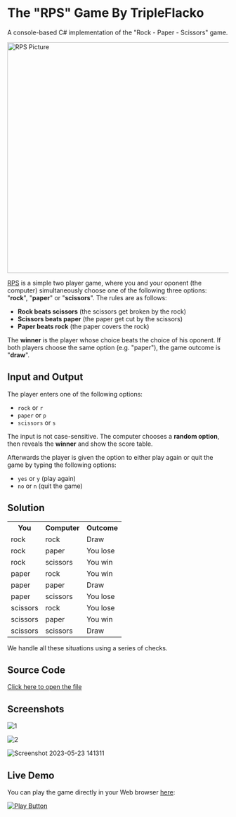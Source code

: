 # The "RPS" Game By TripleFlacko

A console-based C# implementation of the "Rock - Paper - Scissors" game.

<img alt="RPS Picture" width="525px" src="https://media.istockphoto.com/id/1395632555/vector/colorful-hand-icon-set.jpg?s=612x612&w=0&k=20&c=g6r4Oms6euKipRCjlwLx-8MPs1pajjnP4_aK0r6HEeo=">

<a href="https://github.com/TripleFlacko/RPS-GameByTripleFlacko/blob/main/RPS%20Game/RPS-Game.cs">RPS</a> is a simple two player game, where you and your oponent (the computer) simultaneously choose one of the following three options: "**rock**", "**paper**" or "**scissors**". The rules are as follows:
* **Rock beats scissors** (the scissors get broken by the rock)
* **Scissors beats paper** (the paper get cut by the scissors)
* **Paper beats rock** (the paper covers the rock)

The **winner** is the player whose choice beats the choice of his oponent. If both players choose the same option (e.g. "paper"), the game outcome is "**draw**".

## Input and Output

The player enters one of the following options:

* `rock` or `r`
* `paper` or `p`
* `scissors` or `s`

The input is not case-sensitive. The computer chooses a **random option**, then reveals the **winner** and show the score table.

Afterwards the player is given the option to either play again or quit the game by typing the following options:

* `yes` or `y` (play again)
* `no` or `n` (quit the game)

## Solution

<table>
  <tr>
    <th>You</th>
    <th>Computer</th>
    <th>Outcome</th>
  </tr>
  <tr>
    <td>rock</td>
    <td>rock</td>
    <td>Draw</td>
  </tr>
  <tr>
    <td>rock</td>
    <td>paper</td>
    <td>You lose</td>
  </tr>
    <tr>
    <td>rock</td>
    <td>scissors</td>
    <td>You win</td>
  </tr>
    <tr>
    <td>paper</td>
    <td>rock</td>
    <td>You win</td>
  </tr>
    <tr>
    <td>paper</td>
    <td>paper</td>
    <td>Draw</td>
  </tr>
    <tr>
    <td>paper</td>
    <td>scissors</td>
    <td>You lose</td>
  </tr>
    <tr>
    <td>scissors</td>
    <td>rock</td>
    <td>You lose</td>
  </tr>
    <tr>
    <td>scissors</td>
    <td>paper</td>
    <td>You win</td>
  </tr>
    <tr>
    <td>scissors</td>
    <td>scissors</td>
    <td>Draw</td>
  </tr>
</table>

We handle all these situations using a series of checks.

## Source Code

[Click here to open the file](RPS-Game.cs)

## Screenshots


![1](https://github.com/TripleFlacko/RPS-GameByTripleFlacko/assets/119543923/5ba1c2c8-8ec2-4acb-9065-8da306776584)



![2](https://github.com/TripleFlacko/RPS-GameByTripleFlacko/assets/119543923/25bf2a4f-0085-4131-a8ec-8e1b95c9b981)



![Screenshot 2023-05-23 141311](https://github.com/TripleFlacko/RPS-GameByTripleFlacko/assets/119543923/ad01152a-7b00-4e7a-93cd-00d20a2af8f1)



## Live Demo

You can play the game directly in your Web browser <a href="https://replit.com/@TripleFlacko/RPS-Game-By-TripleFlacko#Main.cs">here</a>:

[<img alt="Play Button" src="https://github.com/TripleFlacko/RPS-GameByTripleFlacko/assets/119543923/25527a14-a90d-4bf8-b78a-c26662657d42" />](https://replit.com/@TripleFlacko/RPS-Game-By-TripleFlacko?v=1)
